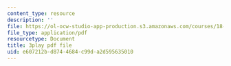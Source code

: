 ```yaml
---
content_type: resource
description: ''
file: https://ol-ocw-studio-app-production.s3.amazonaws.com/courses/18-06sc-linear-algebra-fall-2011/e607212bd8744684c99da2d595635010_h0m2tsmSPTI.pdf
file_type: application/pdf
resourcetype: Document
title: 3play pdf file
uid: e607212b-d874-4684-c99d-a2d595635010
---
```

